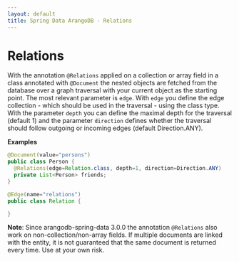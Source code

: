 ```yaml
---
layout: default
title: Spring Data ArangoDB - Relations
---
```

# Relations

With the annotation `@Relations` applied on a collection or array field in a class annotated with `@Document` the nested objects are fetched from the database over a graph traversal with your current object as the starting point. The most relevant parameter is `edge`. With `edge` you define the edge collection - which should be used in the traversal - using the class type. With the parameter `depth` you can define the maximal depth for the traversal (default 1) and the parameter `direction` defines whether the traversal should follow outgoing or incoming edges (default Direction.ANY).

**Examples**

```java
@Document(value="persons")
public class Person {
  @Relations(edge=Relation.class, depth=1, direction=Direction.ANY)
  private List<Person> friends;
}

@Edge(name="relations")
public class Relation {

}
```

**Note**: Since arangodb-spring-data 3.0.0 the annotation `@Relations` also work on non-collection/non-array fields. If multiple documents are linked with the entity, it is not guaranteed that the same document is returned every time. Use at your own risk.
